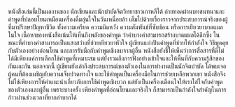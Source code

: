 หนังสือเล่มนี้เป็นผลงานของ นักเขียนและนักบำบัดจิตวิทยาชาวเกาหลีใต้ ถ่ายทอดผ่านบทสนทนาและคำพูดที่ปลอบโยนเหมือนเครื่องดื่มอุ่นใจในวันเหนื่อยล้า เต็มไปด้วยเรื่องราวจากประสบการณ์จริงของผู้ที่มาปรึกษาปัญหาชีวิต ทั้งความเครียด ความผิดหวัง ความสัมพันธ์ที่ซับซ้อน หรือการเยียวยาบาดแผลในใจ
เนื้อหาของหนังสือเน้นให้เห็นถึงพลังของคำพูด ว่าคำบางคำสามารถสร้างบาดแผลได้ลึกซึ้ง ในขณะที่คำบางคำสามารถเป็นแสงสว่างที่ช่วยเยียวยาหัวใจ ผู้เขียนแบ่งปันคำพูดที่ช่วยให้กำลังใจ วิธีพูดคุยกับตัวเองอย่างอ่อนโยน และการรับมือกับคำพูดเชิงลบจากผู้อื่น หนังสือยังชี้ให้เห็นว่าการสื่อสารที่ดีไม่ได้มีเพียงแค่การเลือกใช้คำพูดที่เหมาะสม แต่ยังรวมถึงการฟังอย่างเข้าใจและให้พื้นที่กับความรู้สึกของกันและกัน
นอกจากนี้ ผู้เขียนยังเล่าถึงประสบการณ์ของตัวเองในการทำงานเป็นนักจิตบำบัด ได้พบเจอผู้คนที่ต้องเผชิญกับความเจ็บปวดทางใจ และใช้คำพูดเป็นเครื่องมือในการช่วยเหลือพวกเขา หนังสือจึงไม่ใช่เพียงการให้คำแนะนำเกี่ยวกับการใช้คำพูดเชิงบวก แต่ยังเป็นเครื่องเตือนใจให้เราใส่ใจกับคำพูดของตัวเองและผู้อื่น เพราะบางครั้ง เพียงคำพูดที่อ่อนโยนและจริงใจ ก็สามารถเป็นกำลังใจสำคัญในการก้าวผ่านช่วงเวลาที่ยากลำบากได้
